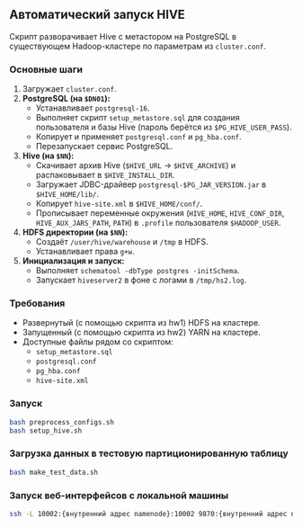 ## Автоматический запуск HIVE

Скрипт разворачивает Hive с метастором на PostgreSQL в существующем Hadoop-кластере по параметрам из `cluster.conf`.

### Основные шаги
1. Загружает `cluster.conf`.  
2. **PostgreSQL (на `$DN01`):**
   - Устанавливает `postgresql-16`.  
   - Выполняет скрипт `setup_metastore.sql` для создания пользователя и базы Hive (пароль берётся из `$PG_HIVE_USER_PASS`).  
   - Копирует и применяет `postgresql.conf` и `pg_hba.conf`.  
   - Перезапускает сервис PostgreSQL.  
3. **Hive (на `$NN`):**
   - Скачивает архив Hive (`$HIVE_URL` → `$HIVE_ARCHIVE`) и распаковывает в `$HIVE_INSTALL_DIR`.  
   - Загружает JDBC-драйвер `postgresql-$PG_JAR_VERSION.jar` в `$HIVE_HOME/lib/`.  
   - Копирует `hive-site.xml` в `$HIVE_HOME/conf/`.  
   - Прописывает переменные окружения (`HIVE_HOME`, `HIVE_CONF_DIR`, `HIVE_AUX_JARS_PATH`, `PATH`) в `.profile` пользователя `$HADOOP_USER`.  
4. **HDFS директории (на `$NN`):**
   - Создаёт `/user/hive/warehouse` и `/tmp` в HDFS.  
   - Устанавливает права `g+w`.  
5. **Инициализация и запуск:**
   - Выполняет `schematool -dbType postgres -initSchema`.  
   - Запускает `hiveserver2` в фоне с логами в `/tmp/hs2.log`.

### Требования
- Развернутый (c помощью скрипта из hw1) HDFS на кластере.
- Запущенный (c помощью скрипта из hw2) YARN на кластере.
- Доступные файлы рядом со скриптом:  
  - `setup_metastore.sql`  
  - `postgresql.conf`  
  - `pg_hba.conf`  
  - `hive-site.xml`

### Запуск
```bash
bash preprocess_configs.sh
bash setup_hive.sh
```

### Загрузка данных в тестовую партиционированную таблицу
```bash
bash make_test_data.sh
```

### Запуск веб-интерфейсов с локальной машины

```bash
ssh -L 10002:{внутренний адрес namenode}:10002 9870:{внутренний адрес namenode}:9870 -L 8088:{внутренний адрес namenode}:8088 -L 19888:{внутренний адрес namenode}:19888 team@{внешний адрес для входа}
```